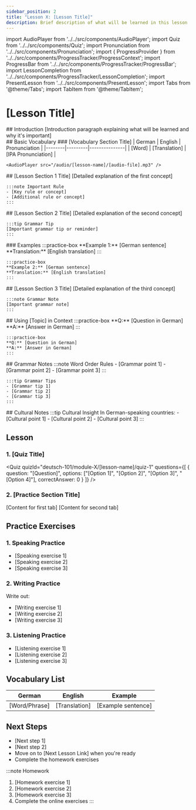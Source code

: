 ```yaml
---
sidebar_position: 2
title: "Lesson X: [Lesson Title]"
description: Brief description of what will be learned in this lesson
---
```


import AudioPlayer from '../../src/components/AudioPlayer';
import Quiz from '../../src/components/Quiz';
import Pronunciation from '../../src/components/Pronunciation';
import { ProgressProvider } from '../../src/components/ProgressTracker/ProgressContext';
import ProgressBar from '../../src/components/ProgressTracker/ProgressBar';
import LessonCompletion from '../../src/components/ProgressTracker/LessonCompletion';
import PresentLesson from '../../src/components/PresentLesson';
import Tabs from '@theme/Tabs';
import TabItem from '@theme/TabItem';

<ProgressProvider>
  <LessonCompletion lessonId="deutsch-101/module-X/[lesson-name]" title="[Lesson Title]" />
  <ProgressBar />

# [Lesson Title]

<PresentLesson title="[Lesson Title]">
  <section name="Introduction">
    ## Introduction
    [Introduction paragraph explaining what will be learned and why it's important]
  </section>

  <section name="Basic Vocabulary">
    ## Basic Vocabulary
    ### [Vocabulary Section Title]
    | German | English | Pronunciation |
    |--------|---------|---------------|
    | [Word] | [Translation] | [IPA Pronunciation] |

    <AudioPlayer src="/audio/[lesson-name]/[audio-file].mp3" />
  </section>

  <section name="[Concept 1]">
    ## [Lesson Section 1 Title]
    [Detailed explanation of the first concept]

    :::note Important Rule
    - [Key rule or concept]
    - [Additional rule or concept]
    :::
  </section>

  <section name="[Concept 2]">
    ## [Lesson Section 2 Title]
    [Detailed explanation of the second concept]

    :::tip Grammar Tip
    [Important grammar tip or reminder]
    :::
  </section>

  <section name="[Concept 2] Examples">
    ### Examples
    :::practice-box
    **Example 1:** [German sentence]  
    **Translation:** [English translation]
    :::

    :::practice-box
    **Example 2:** [German sentence]  
    **Translation:** [English translation]
    :::
  </section>

  <section name="[Concept 3]">
    ## [Lesson Section 3 Title]
    [Detailed explanation of the third concept]

    :::note Grammar Note
    [Important grammar note]
    :::
  </section>

  <section name="Context Examples">
    ## Using [Topic] in Context
    :::practice-box
    **Q:** [Question in German]  
    **A:** [Answer in German]
    :::

    :::practice-box
    **Q:** [Question in German]  
    **A:** [Answer in German]
    :::
  </section>

  <section name="Grammar Notes">
    ## Grammar Notes
    :::note Word Order Rules
    - [Grammar point 1]
    - [Grammar point 2]
    - [Grammar point 3]
    :::

    :::tip Grammar Tips
    - [Grammar tip 1]
    - [Grammar tip 2]
    - [Grammar tip 3]
    :::
  </section>

  <section name="Cultural Notes">
    ## Cultural Notes
    :::tip Cultural Insight
    In German-speaking countries:
    - [Cultural point 1]
    - [Cultural point 2]
    - [Cultural point 3]
    :::
  </section>
</PresentLesson>

## Lesson

### 1. [Quiz Title]

<Quiz
  quizId="deutsch-101/module-X/[lesson-name]/quiz-1"
  questions={[
    {
      question: "[Question]",
      options: ["[Option 1]", "[Option 2]", "[Option 3]", "[Option 4]"],
      correctAnswer: 0
    }
  ]}
/>

### 2. [Practice Section Title]

<Tabs>
<TabItem value="[tab1]" label="[Tab 1 Label]" default>
  [Content for first tab]
</TabItem>
<TabItem value="[tab2]" label="[Tab 2 Label]">
  [Content for second tab]
</TabItem>
</Tabs>

## Practice Exercises

### 1. Speaking Practice
- [Speaking exercise 1]
- [Speaking exercise 2]
- [Speaking exercise 3]

### 2. Writing Practice
Write out:
- [Writing exercise 1]
- [Writing exercise 2]
- [Writing exercise 3]

### 3. Listening Practice
- [Listening exercise 1]
- [Listening exercise 2]
- [Listening exercise 3]

## Vocabulary List

| German | English | Example |
|--------|---------|----------|
| [Word/Phrase] | [Translation] | [Example sentence] |

## Next Steps

- [Next step 1]
- [Next step 2]
- Move on to [Next Lesson Link] when you're ready
- Complete the homework exercises

:::note Homework
1. [Homework exercise 1]
2. [Homework exercise 2]
3. [Homework exercise 3]
4. Complete the online exercises
:::

</ProgressProvider> 